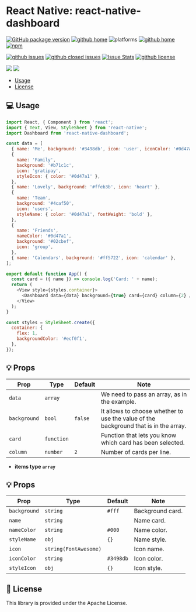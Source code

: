 # React Native: react-native-dashboard

[![GitHub package version](https://img.shields.io/github/package-json/v/gaetanozappi/react-native-dashboard.svg?style=flat&colorB=2b7cff)](https://github.com/gaetanozappi/react-native-dashboard)
[![github home](http://img.shields.io/npm/v/react-native-dashboard.svg?style=flat)](https://www.npmjs.com/package/react-native-dashboard)
![platforms](https://img.shields.io/badge/platforms-Android%20%7C%20iOS-brightgreen.svg?style=flat&colorB=191A17)
[![github home](https://img.shields.io/badge/gaetanozappi-react--native--dashboard-blue.svg?style=flat-square)](https://github.com/gaetanozappi/react-native-dashboard)
[![npm](https://img.shields.io/npm/dm/react-native-dashboard.svg?style=flat&colorB=007ec6)](https://www.npmjs.com/package/react-native-dashboard)

[![github issues](https://img.shields.io/github/issues/gaetanozappi/react-native-dashboard.svg?style=flat)](https://github.com/gaetanozappi/react-native-dashboard/issues)
[![github closed issues](https://img.shields.io/github/issues-closed/gaetanozappi/react-native-dashboard.svg?style=flat&colorB=44cc11)](https://github.com/gaetanozappi/react-native-dashboard/issues?q=is%3Aissue+is%3Aclosed)
[![Issue Stats](https://img.shields.io/issuestats/i/github/gaetanozappi/react-native-dashboard.svg?style=flat&colorB=44cc11)](http://github.com/gaetanozappi/react-native-dashboard/issues)
[![github license](https://img.shields.io/github/license/gaetanozappi/react-native-dashboard.svg)]()

<img src="https://github.com/gaetanozappi/react-native-dashboard/raw/master/screenshot/react-native-dashboard.png" />       
<img src="https://github.com/gaetanozappi/react-native-dashboard/raw/master/screenshot/react-native-dashboard2.png" />       

-   [Usage](#-usage)
-   [License](#-license)

## 💻 Usage

```javascript
import React, { Component } from 'react';
import { Text, View, StyleSheet } from 'react-native';
import Dashboard from 'react-native-dashboard';

const data = [
  { name: 'Me', background: '#3498db', icon: 'user', iconColor: '#0d47a1' },
  {
    name: 'Family',
    background: '#b71c1c',
    icon: 'gratipay',
    styleIcon: { color: '#0d47a1' },
  },
  { name: 'Lovely', background: '#ffeb3b', icon: 'heart' },
  {
    name: 'Team',
    background: '#4caf50',
    icon: 'users',
    styleName: { color: '#0d47a1', fontWeight: 'bold' },
  },
  {
    name: 'Friends',
    nameColor: '#0d47a1',
    background: '#02cbef',
    icon: 'group',
  },
  { name: 'Calendars', background: '#ff5722', icon: 'calendar' },
];

export default function App() {
  const card = ({ name }) => console.log('Card: ' + name);
  return (
    <View style={styles.container}>
      <Dashboard data={data} background={true} card={card} column={2} />
    </View>
  );
}

const styles = StyleSheet.create({
  container: {
    flex: 1,
    backgroundColor: '#ecf0f1',
  },
});
```

## 💡 Props

| Prop              | Type       | Default | Note                                                                                                       |
| ----------------- | ---------- | ------- | ---------------------------------------------------------------------------------------------------------- |
| `data`      | `array`   |  | We need to pass an array, as in the example.
| `background`       | `bool`   | `false`   | It allows to choose whether to use the value of the background that is in the array.
| `card`          | `function`   |    | Function that lets you know which card has been selected.
| `column`     | `number`   | `2`  | Number of cards per line.

- **items type `array`**

## 💡 Props

| Prop              | Type       | Default | Note                                                                                                       |
| ----------------- | ---------- | ------- | ---------------------------------------------------------------------------------------------------------- |
| `background`       | `string`   | `#fff`   |Background card.
| `name`      | `string`   |  | Name card.
| `nameColor`       | `string`   | `#000`   |Name color.
| `styleName`       | `obj`   | `{}`   |Name style.
| `icon`     | `string(FontAwesome)`   |  | Icon name.
| `iconColor`       | `string`   | `#3498db`   |Icon color.
| `styleIcon`       | `obj`   | `{}`   |Icon style.

## 📜 License
This library is provided under the Apache License.
